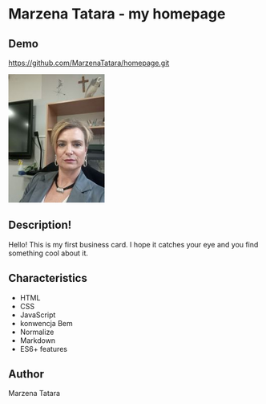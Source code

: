 # Marzena Tatara - my homepage

## Demo

https://github.com/MarzenaTatara/homepage.git

![Marzena](https://github.com/MarzenaTatara/homepage/blob/f059a67b990c2550a5471369477190a266fed3ec/images/Marzena2.jpg)

## Description!
Hello!
This is my first business card.
I hope it catches your eye and you find something cool about it. 

## Characteristics
- HTML
- CSS
- JavaScript
- konwencja Bem
- Normalize
- Markdown
- ES6+ features

## Author
Marzena Tatara

